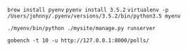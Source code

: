 `brew install pyenv`
`pyenv install 3.5.2`
`virtualenv -p /Users/johnny/.pyenv/versions/3.5.2/bin/python3.5 myenv`

`./myenv/bin/python ./mysite/manage.py runserver`

`gobench -t 10 -u http://127.0.0.1:8000/polls/`
